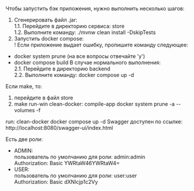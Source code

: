 Чтобы запустить бэк приложения, нужно выполнить несколько шагов:
1. Сгенерировать файл .jar:  
    1.1. Перейдите в директорию сервиса: store  
    1.2. Выполните команду: ./mvnw clean install -DskipTests
2. Запустить docker compose:  
! Если приложение выдает ошибку, пропишите команду следующее:
* docker system prune (на все вопросы отвечайте 'y')
* docker compose build
В случае нормального выполнения:  
    2.1. Перейдите в директорию backend  
    2.2. Выполните команду: docker compose up -d

Если make, то:
1. перейдите в файл store
2. make run-win
clean-docker: compile-app
	docker system prune -a --volumes -f

run: clean-docker
	docker compose up -d
Swagger доступен по ссылке:
http://localhost:8080/swagger-ui/index.html

Есть две роли:
* ADMIN:   
пользователь по умолчанию для роли: admin:admin  
Authorization: Basic YWRtaW46YWRtaW4=
* USER:  
пользователь по умолчанию для роли: user:user  
Authorization: Basic dXNlcjp1c2Vy